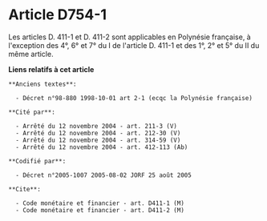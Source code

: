 # Article D754-1

Les articles D. 411-1 et D. 411-2 sont applicables en Polynésie française, à l'exception des 4°, 6° et 7° du I de l'article
D. 411-1 et des 1°, 2° et 5° du II du même article.

**Liens relatifs à cet article**

	**Anciens textes**:

	  - Décret n°98-880 1998-10-01 art 2-1 (ecqc la Polynésie française)

	**Cité par**:

	  - Arrêté du 12 novembre 2004 - art. 211-3 (V)
	  - Arrêté du 12 novembre 2004 - art. 212-30 (V)
	  - Arrêté du 12 novembre 2004 - art. 314-59 (V)
	  - Arrêté du 12 novembre 2004 - art. 412-113 (Ab)

	**Codifié par**:

	  - Décret n°2005-1007 2005-08-02 JORF 25 août 2005

	**Cite**:

	  - Code monétaire et financier - art. D411-1 (M)
	  - Code monétaire et financier - art. D411-2 (M)
